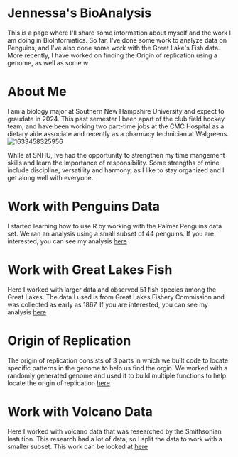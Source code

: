 # Jennessa's BioAnalysis
This is a page where I'll share some information about myself and the work I am doing in BioInformatics. So far, I've done some work to analyze data on Penguins, and I've also done some work with the Great Lake's Fish data. More recently, I have worked on finding the Origin of replication using a genome, as well as some w

# About Me
I am a biology major at Southern New Hampshire University and expect to graudate in 2024. This past semester I been apart of the club field hockey team, and have been working two part-time jobs at the CMC Hospital as a dietary aide associate and recently as a pharmacy technician at Walgreens.
![1633458325956](https://user-images.githubusercontent.com/122034857/232643397-d8cbd4fb-361b-4c8d-8f7e-9152c54c4b72.jpeg)

While at SNHU, Ive had the opportunity to strengthen my time mangement skills and learn the importance of responsibility. Some strengths of mine include discipline, versatility and harmony, as I like to stay organized and I get along well with everyone.

# Work with Penguins Data

I started learning how to use R by working with the Palmer Penguins data set. We ran an analysis using a small subset of 44 penguins. If you are interested, you can see my analysis [here](https://jness12.github.io/BioStatisticsAnalysis/penguin.html)

# Work with Great Lakes Fish

Here I worked with larger data and observed 51 fish species among the Great Lakes. The data I used is from Great Lakes Fishery Commission and was collected as early as 1867. If you are interested, you can see my analysis [here](https://jness12.github.io/BioStatisticsAnalysis/Fishdata.html)

# Origin of Replication

The origin of replication consists of 3 parts in which we built code to locate specific patterns in the genome to help us find the orgin. We worked with a randomly generated genome and used it to build multiple functions to help locate the origin of replication [here](https://agmath.github.io/BIO4ST1_Group1/Replication_Jennessa_Brunette.html)

# Work with Volcano Data
Here I worked with volcano data that was researched by the Smithsonian Instution. This research had a lot of data, so I split the data to work with a smaller subset. This work can be looked at [here](https://agmath.github.io/BIO4ST1_Group1/Volcano.nb.html)
